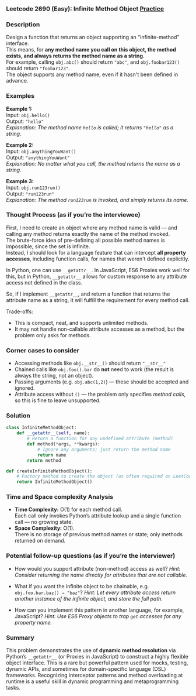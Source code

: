 ### Leetcode 2690 (Easy): Infinite Method Object [Practice](https://leetcode.com/problems/infinite-method-object)

### Description  
Design a function that returns an object supporting an "infinite-method" interface.  
This means, for **any method name you call on this object, the method exists, and always returns the method name as a string**.  
For example, calling `obj.abc()` should return `"abc"`, and `obj.foobar123()` should return `"foobar123"`.  
The object supports any method name, even if it hasn't been defined in advance.

### Examples  

**Example 1:**  
Input: `obj.hello()`  
Output: `"hello"`  
*Explanation: The method name `hello` is called; it returns `"hello"` as a string.*

**Example 2:**  
Input: `obj.anythingYouWant()`  
Output: `"anythingYouWant"`  
*Explanation: No matter what you call, the method returns the name as a string.*

**Example 3:**  
Input: `obj.run123run()`  
Output: `"run123run"`  
*Explanation: The method `run123run` is invoked, and simply returns its name.*

### Thought Process (as if you’re the interviewee)  
First, I need to create an object where any method name is valid — and calling any method returns exactly the name of the method invoked.  
The brute-force idea of pre-defining all possible method names is impossible, since the set is infinite.  
Instead, I should look for a language feature that can intercept **all property accesses**, including function calls, for names that weren't defined explicitly.

In Python, one can use `__getattr__`. In JavaScript, ES6 Proxies work well for this, but in Python, `__getattr__` allows for custom response to any attribute access not defined in the class.

So, if I implement `__getattr__`, and return a function that returns the attribute name as a string, it will fulfill the requirement for every method call.

Trade-offs:
- This is compact, neat, and supports unlimited methods.
- It may not handle non-callable attribute accesses as a method, but the problem only asks for methods.

### Corner cases to consider  
- Accessing methods like `obj.__str__()` should return `"__str__"`  
- Chained calls like `obj.foo().bar` do **not** need to work (the result is always the string, not an object).
- Passing arguments (e.g. `obj.abc(1,2)`) — these should be accepted and ignored.
- Attribute access without `()` — the problem only specifies *method calls*, so this is fine to leave unsupported.

### Solution

```python
class InfiniteMethodObject:
    def __getattr__(self, name):
        # Return a function for any undefined attribute (method)
        def method(*args, **kwargs):
            # Ignore any arguments; just return the method name
            return name
        return method

def createInfiniteMethodObject():
    # Factory method to create the object (as often required on LeetCode)
    return InfiniteMethodObject()
```

### Time and Space complexity Analysis  

- **Time Complexity:** O(1) for each method call.  
  Each call only invokes Python’s attribute lookup and a single function call — no growing state.
- **Space Complexity:** O(1).  
  There is no storage of previous method names or state; only methods returned on demand.

### Potential follow-up questions (as if you’re the interviewer)  

- How would you support attribute (non-method) access as well?
  *Hint: Consider returning the name directly for attributes that are not callable.*

- What if you want the infinite object to be chainable, e.g. `obj.foo.bar.baz() → "baz"`?
  *Hint: Let every attribute access return another instance of the infinite object, and store the full path.*

- How can you implement this pattern in another language, for example, JavaScript?
  *Hint: Use ES6 Proxy objects to trap `get` accesses for any property name.*

### Summary
This problem demonstrates the use of **dynamic method resolution** via Python’s `__getattr__` (or Proxies in JavaScript) to construct a highly flexible object interface. This is a rare but powerful pattern used for mocks, testing, dynamic APIs, and sometimes for domain-specific language (DSL) frameworks. Recognizing interceptor patterns and method overloading at runtime is a useful skill in dynamic programming and metaprogramming tasks.